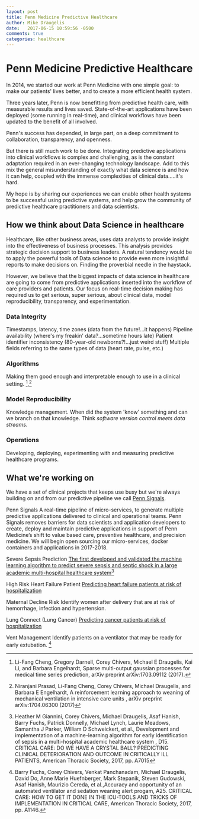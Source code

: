 ```yaml
---
layout: post
title: Penn Medicine Predictive Healthcare
author: Mike Draugelis
date:   2017-06-15 10:59:56 -0500
comments: true
categories: healthcare
---
```



Penn Medicine Predictive Healthcare
=================
In 2014, we started our work at Penn Medicine with one simple goal: to make our patients' lives better, and to create a more efficient health system.

Three years later, Penn is now benefitting from predictive health care, with measurable results and lives saved.  State-of-the-art applications have been deployed (some running in real-time), and clinical workflows have been updated to the benefit of all involved.

Penn's success has depended, in large part, on a deep commitment to collaboration, transparency, and openness.

But there is still much work to be done.  Integrating predictive applications into clinical workflows is complex and challenging, as is the constant adaptation required in an ever-changing technology landscape.  Add to this mix the general misunderstanding of exactly what data science is and how it can help, coupled with the immense complexities of clinical data.....it's hard.

My hope is by sharing our experiences we can enable other health systems to be successful using predictive systems, and help grow the community of predictive healthcare practitioners and data scientists.

## How we think about Data Science in healthcare
Healthcare, like other business areas, uses data analysts to provide insight into the effectiveness of business processes. This analysis provides strategic decision support to business leaders.  A natural tendency would be to apply the powerful tools of Data science to provide even more insightful reports to make decisions on.  Finding the proverbial needle in the haystack.

However, we believe that the biggest impacts of data science in healthcare are going to come from predictive applications inserted into the workflow of care providers and patients.  Our focus on real-time decision making has required us to get serious, super serious, about clinical data, model reproducibility, transparency, and experimentation.

### Data Integrity
Timestamps, latency, time zones (data from the future!...it happens)
Pipeline availability (where's my freakin' data?...sometime hours late)
Patient identifier inconsistency (80-year-old newborns?!...just weird stuff)
Multiple fields referring to the same types of data (heart rate, pulse, etc.)

### Algorithms
Making them good enough and interpretable enough to use in a clinical setting. [^footnote1],[^footnote4]

### Model Reproducibility
Knowledge management.  When did the system 'know' something and can we branch on that knowledge.  Think _software version control meets data streams_.

### Operations
Developing, deploying, experimenting with and measuring predictive healthcare programs.

## What we're working on
We have a set of clinical projects that keeps use busy but we're always building on and from our predictive pipeline we call [Penn Signals](https://www.pennmedicine.org/news/news-releases/2016/may/penn-medicine-information-serv).

Penn Signals
A real-time pipeline of micro-services, to generate multiple predictive applications delivered to clinical and operational teams. Penn Signals removes barriers for data scientists and application developers to create, deploy and maintain predictive applications in support of Penn Medicine’s shift to value based care, preventive healthcare, and precision medicine.  We will begin open sourcing our micro-services, docker containers and applications in 2017-2018.

Severe Sepsis Prediction
[The first developed and validated the machine learning algorithm to predict severe sepsis and septic shock in a large academic multi-hospital healthcare system](https://www.healthdatamanagement.com/news/penn-leverages-machine-learning-to-identify-severe-sepsis-early)[^footnote3]

High Risk Heart Failure Patient
[Predicting heart failure patients at risk of hospitalization](https://www.pennmedicine.org/news/news-blog/2017/february/the-little-algorithm-that-could)

Maternal Decline Risk
Identify women after delivery that are at risk of hemorrhage, infection and hypertension.

Lung Connect (Lung Cancer)
[Predicting cancer patients at risk of hospitalization](https://www.pennmedicine.org/news/news-blog/2017/january/can-big-data-help-cancer-patients-avoid-er-visits)

Vent Management
Identify patients on a ventilator that may be ready for early extubation.  [^footnote2]

[^footnote1]:  Li-Fang Cheng, Gregory Darnell, Corey Chivers, Michael E Draugelis, Kai Li, and Barbara Engelhardt, Sparse multi-output gaussian processes for medical time series prediction, arXiv preprint arXiv:1703.09112 (2017).

[^footnote2]: Barry Fuchs, Corey Chivers, Venkat Panchanadam, Michael Draugelis, David Do, Anne Marie Huefnberger, Mark Stepanik, Steven Gudowski, Asaf Hanish, Maurizio Cereda, et al.,Accuracy and opportunity of an automated ventilator and sedation weaning alert progam, A25. CRITICAL CARE: HOW TO GET IT DONE IN THE ICU-TOOLS AND TRICKS OF IMPLEMENTATION IN CRITICAL CARE, American Thoracic Society, 2017, pp. A1146.

[^footnote3]: Heather M Giannini, Corey Chivers, Michael Draugelis, Asaf Hanish, Barry Fuchs, Patrick Donnelly, Michael Lynch, Laurie Meadows, Samantha J Parker, William D Schweickert, et al., Development and implementation of a machine-learning algorithm for early identification of sepsis in a multi-hospital academic healthcare system , D15. CRITICAL CARE: DO WE HAVE A CRYSTAL BALL? PREDICTING CLINICAL DETERIORATION AND OUTCOME IN CRITICALLY ILL PATIENTS, American Thoracic Society, 2017, pp. A7015

[^footnote4]: Niranjani Prasad, Li-Fang Cheng, Corey Chivers, Michael Draugelis, and Barbara E Engelhardt, A reinforcement learning approach to weaning of mechanical ventilation in intensive care units , arXiv preprint arXiv:1704.06300 (2017)
